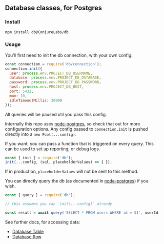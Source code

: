 ## Database classes, for Postgres

### Install

```sh
npm install db@ConjureLabs/db
```

### Usage

You'll first need to init the db connection, with your own config.

```js
const connection = require('db/connection');
connection.init({
  user: process.env.PROJECT_DB_USERNAME,
  database: process.env.PROJECT_DB_DATABASE,
  password: process.env.PROJECT_DB_PASSWORD,
  host: process.env.PROJECT_DB_HOST,
  port: 5432,
  max: 10,
  idleTimeoutMillis: 30000
});
```

All queries will be paused util you pass this config.

Internally this repo uses [node-postgres](http://github.com/brianc/node-postgres), so check that out for more configuration options. Any config passed to `connection.init` is pushed directly into a `new Pool(...config)`.

If you want, you can pass a function that is triggered on every query. This can be used to set up reporting, or debug logs.

```js
const { init } = require('db');
init(...config, (sql, placeholderValues) => { });
```

If in production, `placeholderValues` will not be sent to this method.

You can directly query the db (as documented in [node-postgres](http://github.com/brianc/node-postgres)) if you wish.

```js
const { query } = require('db');

// this assumes you ran `init(...config)` already

const result = await query('SELECT * FROM users WHERE id = $1', userId);
```

See further docs, for accessing data:

- [Database Table](./table)
- [Database Row](./row)
